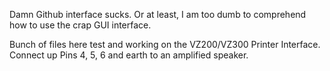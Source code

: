 Damn Github interface sucks.  Or at least, I am too dumb to comprehend how to use the crap GUI interface.

Bunch of files here test and working on the VZ200/VZ300 Printer Interface.
Connect up Pins 4, 5, 6 and earth to an amplified speaker.

